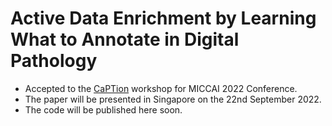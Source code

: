# Active Data Enrichment by Learning What to Annotate in Digital Pathology

* Accepted to the [CaPTion](https://caption-workshop.github.io/) workshop for MICCAI 2022 Conference.
* The paper will be presented in Singapore on the 22nd September 2022.
* The code will be published here soon.
